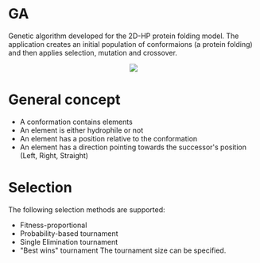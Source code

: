 GA
==

Genetic algorithm developed for the 2D-HP protein folding model. The application creates an initial population of conformaions (a protein folding) and then applies selection, mutation and crossover.

<p align="center">
  <img src="https://raw.githubusercontent.com/mreinfurt/GeneticAlgorithm/master/information/preview.png">
</p>

# General concept
- A conformation contains elements
- An element is either hydrophile or not
- An element has a position relative to the conformation
- An element has a direction pointing towards the successor's position (Left, Right, Straight)

# Selection
The following selection methods are supported: 
- Fitness-proportional
- Probability-based tournament
- Single Elimination tournament
- "Best wins" tournament
The tournament size can be specified.
